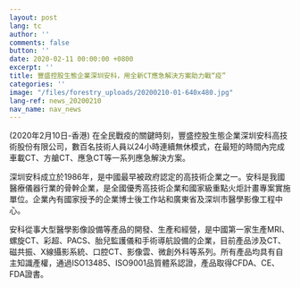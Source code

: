 ```yaml
---
layout: post
lang: tc
author: ''
comments: false
button: ''
date: 2020-02-11 00:00:00 +0800
excerpt: ''
title: 豐盛控股生態企業深圳安科，用全新CT應急解決方案助力戰“疫”
categories: ''
image: "/files/forestry_uploads/20200210-01-640x480.jpg"
lang-ref: news_20200210
nav_name: nav_news
---
```

(2020年2月10日-香港) 在全民戰疫的關鍵時刻，豐盛控股生態企業深圳安科高技術股份有限公司，數百名技術人員以24小時連續無休模式，在最短的時間內完成車載CT、方艙CT、應急CT等一系列應急解決方案。

深圳安科成立於1986年，是中國最早被政府認定的高技術企業之一。安科是我國醫療儀器行業的骨幹企業，是全國優秀高技術企業和國家級重點火炬計畫專案實施單位。企業內有國家授予的企業博士後工作站和廣東省及深圳市醫學影像工程中心。

安科從事大型醫學影像設備等產品的開發、生產和經營，是中國第一家生產MRI、螺旋CT、彩超、PACS、胎兒監護儀和手術導航設備的企業，目前產品涉及CT、磁共振、X線攝影系統、口腔CT、影像雲、微創外科等系列。所有產品均具有自主知識產權，通過ISO13485、ISO9001品質體系認證，產品取得CFDA、CE、FDA證書。